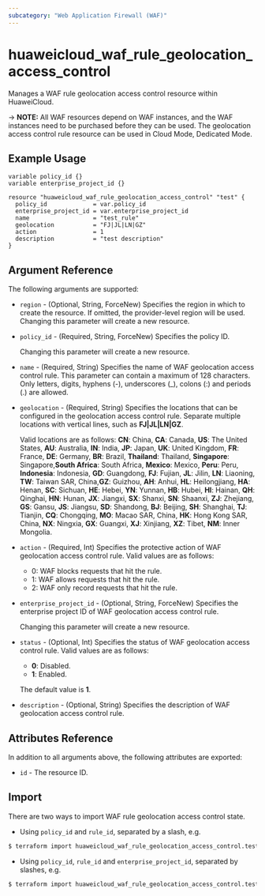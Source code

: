 ```yaml
---
subcategory: "Web Application Firewall (WAF)"
---
```


# huaweicloud_waf_rule_geolocation_access_control

Manages a WAF rule geolocation access control resource within HuaweiCloud.

-> **NOTE:** All WAF resources depend on WAF instances, and the WAF instances need to be purchased before they can be
used. The geolocation access control rule resource can be used in Cloud Mode, Dedicated Mode.

## Example Usage

```hcl
variable policy_id {}
variable enterprise_project_id {}

resource "huaweicloud_waf_rule_geolocation_access_control" "test" {
  policy_id             = var.policy_id
  enterprise_project_id = var.enterprise_project_id
  name                  = "test_rule"
  geolocation           = "FJ|JL|LN|GZ"
  action                = 1
  description           = "test description"
}
```

## Argument Reference

The following arguments are supported:

* `region` - (Optional, String, ForceNew) Specifies the region in which to create the resource.
  If omitted, the provider-level region will be used. Changing this parameter will create a new resource.

* `policy_id` - (Required, String, ForceNew) Specifies the policy ID.

  Changing this parameter will create a new resource.

* `name` - (Required, String) Specifies the name of WAF geolocation access control rule. This parameter can contain a
  maximum of 128 characters. Only letters, digits, hyphens (-), underscores (_), colons (:) and periods (.) are allowed.

* `geolocation` - (Required, String) Specifies the locations that can be configured in the geolocation access control
  rule. Separate multiple locations with vertical lines, such as **FJ|JL|LN|GZ**.

  Valid locations are as follows:
  **CN**: China, **CA**: Canada, **US**: The United States, **AU**: Australia, **IN**: India, **JP**: Japan,
  **UK**: United Kingdom, **FR**: France, **DE**: Germany, **BR**: Brazil, **Thailand**: Thailand,
  **Singapore**: Singapore,**South Africa**: South Africa, **Mexico**: Mexico, **Peru**: Peru, **Indonesia**: Indonesia,
  **GD**: Guangdong, **FJ**: Fujian, **JL**: Jilin, **LN**: Liaoning, **TW**: Taiwan SAR, China,**GZ**: Guizhou,
  **AH**: Anhui, **HL**: Heilongjiang, **HA**: Henan, **SC**: Sichuan, **HE**: Hebei, **YN**: Yunnan, **HB**: Hubei,
  **HI**: Hainan, **QH**: Qinghai, **HN**: Hunan, **JX**: Jiangxi, **SX**: Shanxi, **SN**: Shaanxi, **ZJ**: Zhejiang,
  **GS**: Gansu, **JS**: Jiangsu, **SD**: Shandong, **BJ**: Beijing, **SH**: Shanghai, **TJ**: Tianjin,
  **CQ**: Chongqing, **MO**: Macao SAR, China, **HK**: Hong Kong SAR, China, **NX**: Ningxia, **GX**: Guangxi,
  **XJ**: Xinjiang, **XZ**: Tibet, **NM**: Inner Mongolia.

* `action` - (Required, Int) Specifies the protective action of WAF geolocation access control rule.
  Valid values are as follows:
  + 0: WAF blocks requests that hit the rule.
  + 1: WAF allows requests that hit the rule.
  + 2: WAF only record requests that hit the rule.

* `enterprise_project_id` - (Optional, String, ForceNew) Specifies the enterprise project ID of WAF geolocation access
  control rule.

  Changing this parameter will create a new resource.

* `status` - (Optional, Int) Specifies the status of WAF geolocation access control rule.
  Valid values are as follows:
  + **0**: Disabled.
  + **1**: Enabled.

  The default value is **1**.

* `description` - (Optional, String) Specifies the description of WAF geolocation access control rule.

## Attributes Reference

In addition to all arguments above, the following attributes are exported:

* `id` - The resource ID.

## Import

There are two ways to import WAF rule geolocation access control state.

* Using `policy_id` and `rule_id`, separated by a slash, e.g.

```bash
$ terraform import huaweicloud_waf_rule_geolocation_access_control.test <policy_id>/<rule_id>
```

* Using `policy_id`, `rule_id` and `enterprise_project_id`, separated by slashes, e.g.

```bash
$ terraform import huaweicloud_waf_rule_geolocation_access_control.test <policy_id>/<rule_id>/<enterprise_project_id>
```
